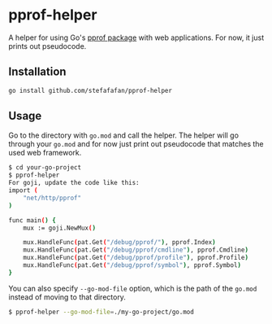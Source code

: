 # pprof-helper
A helper for using Go's [pprof package](https://pkg.go.dev/net/http/pprof) with web applications. For now, it just prints out pseudocode.

## Installation
```sh
go install github.com/stefafafan/pprof-helper
```

## Usage
Go to the directory with `go.mod` and call the helper. The helper will go through your `go.mod` and for now just print out pseudocode that matches the used web framework.

```sh
$ cd your-go-project
$ pprof-helper
For goji, update the code like this:
import (
	"net/http/pprof"
)

func main() {
	mux := goji.NewMux()

	mux.HandleFunc(pat.Get("/debug/pprof/"), pprof.Index)
	mux.HandleFunc(pat.Get("/debug/pprof/cmdline"), pprof.Cmdline)
	mux.HandleFunc(pat.Get("/debug/pprof/profile"), pprof.Profile)
	mux.HandleFunc(pat.Get("/debug/pprof/symbol"), pprof.Symbol)
}
```

You can also specify `--go-mod-file` option, which is the path of the `go.mod` instead of moving to that directory.
```sh
$ pprof-helper --go-mod-file=./my-go-project/go.mod
```
